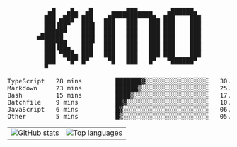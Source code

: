 <div align="center">
<pre>
   ▄█   ▄█▄  ▄█     ▄▄▄▄███▄▄▄▄    ▄██████▄ 
  ███ ▄███▀ ███   ▄██▀▀▀███▀▀▀██▄ ███    ███
  ███▐██▀   ███▌  ███   ███   ███ ███    ███
 ▄█████▀    ███▌  ███   ███   ███ ███    ███
▀▀█████▄    ███▌  ███   ███   ███ ███    ███
  ███▐██▄   ███   ███   ███   ███ ███    ███
  ███ ▀███▄ ███   ███   ███   ███ ███    ███
  ███   ▀█▀ █▀     ▀█   ███   █▀   ▀██████▀ 
  ▀                                         
</pre>
  

<!--START_SECTION:waka-->
<p align="center">
<pre>
TypeScript   28 mins         ███████▓░░░░░░░░░░░░░░░░░   30.46 %
Markdown     23 mins         ██████▒░░░░░░░░░░░░░░░░░░   25.20 %
Bash         15 mins         ████▒░░░░░░░░░░░░░░░░░░░░   17.23 %
Batchfile    9 mins          ██▓░░░░░░░░░░░░░░░░░░░░░░   10.39 %
JavaScript   6 mins          █▓░░░░░░░░░░░░░░░░░░░░░░░   06.60 %
Other        5 mins          █▒░░░░░░░░░░░░░░░░░░░░░░░   05.64 %
</pre>
</p>
<!--END_SECTION:waka-->

<table align="center">
  <tr>
    <td valign="top">
      <img alt="GitHub stats"
           src="https://github-readme-stats.vercel.app/api?username=kim0chi&show_icons=true&hide_title=true&rank_icon=percentile&line_height=28&hide_border=true&theme=dark" />
    </td>
    <td valign="top">
      <img alt="Top languages"
           src="https://github-readme-stats.vercel.app/api/top-langs/?username=kim0chi&layout=compact&card_width=420&langs_count=8&hide_border=true&theme=dark" />
    </td>
  </tr>
</table>


